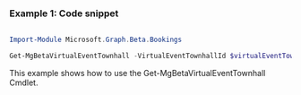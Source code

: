 ### Example 1: Code snippet

```powershell

Import-Module Microsoft.Graph.Beta.Bookings

Get-MgBetaVirtualEventTownhall -VirtualEventTownhallId $virtualEventTownhallId

```
This example shows how to use the Get-MgBetaVirtualEventTownhall Cmdlet.


